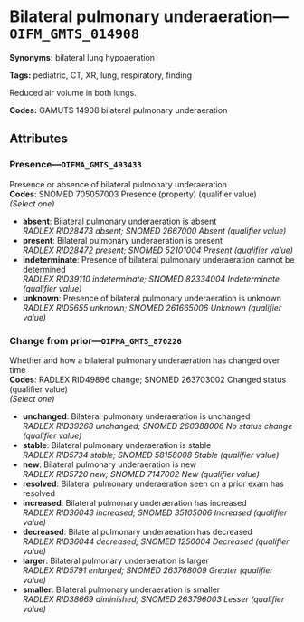 # Bilateral pulmonary underaeration—`OIFM_GMTS_014908`

**Synonyms:** bilateral lung hypoaeration

**Tags:** pediatric, CT, XR, lung, respiratory, finding

Reduced air volume in both lungs.

**Codes:** GAMUTS 14908 bilateral pulmonary underaeration

## Attributes

### Presence—`OIFMA_GMTS_493433`

Presence or absence of bilateral pulmonary underaeration  
**Codes**: SNOMED 705057003 Presence (property) (qualifier value)  
*(Select one)*

- **absent**: Bilateral pulmonary underaeration is absent  
_RADLEX RID28473 absent; SNOMED 2667000 Absent (qualifier value)_
- **present**: Bilateral pulmonary underaeration is present  
_RADLEX RID28472 present; SNOMED 52101004 Present (qualifier value)_
- **indeterminate**: Presence of bilateral pulmonary underaeration cannot be determined  
_RADLEX RID39110 indeterminate; SNOMED 82334004 Indeterminate (qualifier value)_
- **unknown**: Presence of bilateral pulmonary underaeration is unknown  
_RADLEX RID5655 unknown; SNOMED 261665006 Unknown (qualifier value)_

### Change from prior—`OIFMA_GMTS_870226`

Whether and how a bilateral pulmonary underaeration has changed over time  
**Codes**: RADLEX RID49896 change; SNOMED 263703002 Changed status (qualifier value)  
*(Select one)*

- **unchanged**: Bilateral pulmonary underaeration is unchanged  
_RADLEX RID39268 unchanged; SNOMED 260388006 No status change (qualifier value)_
- **stable**: Bilateral pulmonary underaeration is stable  
_RADLEX RID5734 stable; SNOMED 58158008 Stable (qualifier value)_
- **new**: Bilateral pulmonary underaeration is new  
_RADLEX RID5720 new; SNOMED 7147002 New (qualifier value)_
- **resolved**: Bilateral pulmonary underaeration seen on a prior exam has resolved  
- **increased**: Bilateral pulmonary underaeration has increased  
_RADLEX RID36043 increased; SNOMED 35105006 Increased (qualifier value)_
- **decreased**: Bilateral pulmonary underaeration has decreased  
_RADLEX RID36044 decreased; SNOMED 1250004 Decreased (qualifier value)_
- **larger**: Bilateral pulmonary underaeration is larger  
_RADLEX RID5791 enlarged; SNOMED 263768009 Greater (qualifier value)_
- **smaller**: Bilateral pulmonary underaeration is smaller  
_RADLEX RID38669 diminished; SNOMED 263796003 Lesser (qualifier value)_